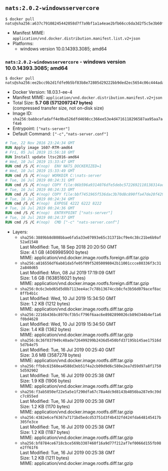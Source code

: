 ## `nats:2.0.2-windowsservercore`

```console
$ docker pull nats@sha256:a637c79108245442058d7f7a9bf1a1a4eae2bfb66cc6da3d2f5c5e3b60ffed99
```

-	Manifest MIME: `application/vnd.docker.distribution.manifest.list.v2+json`
-	Platforms:
	-	windows version 10.0.14393.3085; amd64

### `nats:2.0.2-windowsservercore` - windows version 10.0.14393.3085; amd64

```console
$ docker pull nats@sha256:ee2bcc9b2d1fdfe9b5bf83b8e72805d29222bb9ded2ec5654c06c444adac3657
```

-	Docker Version: 18.03.1-ee-4
-	Manifest MIME: `application/vnd.docker.distribution.manifest.v2+json`
-	Total Size: **5.7 GB (5712097247 bytes)**  
	(compressed transfer size, not on-disk size)
-	Image ID: `sha256:babbcefadaff4e9ba526dfd4698cc366ee53e4d4716118296587aa95aa7af4a6`
-	Entrypoint: `["nats-server"]`
-	Default Command: `["-c","nats-server.conf"]`

```dockerfile
# Tue, 22 Nov 2016 23:24:34 GMT
RUN Apply image 1607-RTM-amd64
# Fri, 05 Jul 2019 15:56:18 GMT
RUN Install update ltsc2016-amd64
# Wed, 10 Jul 2019 15:33:47 GMT
RUN cmd /S /C #(nop)  ENV NATS_DOCKERIZED=1
# Wed, 10 Jul 2019 15:33:49 GMT
RUN cmd /S /C #(nop) WORKDIR C:\nats-server
# Tue, 16 Jul 2019 00:24:31 GMT
RUN cmd /S /C #(nop) COPY file:06b596a9314076dfe5debc5722692110138314ade8fa38ca435efb7afe091780 in nats-server.exe 
# Tue, 16 Jul 2019 00:24:33 GMT
RUN cmd /S /C #(nop) COPY file:bbf7451965f536dac3b70d8c890ffa47de20f4293b62aa28cb0cd84498d5e7dc in nats-server.conf 
# Tue, 16 Jul 2019 00:24:34 GMT
RUN cmd /S /C #(nop)  EXPOSE 4222 6222 8222
# Tue, 16 Jul 2019 00:24:36 GMT
RUN cmd /S /C #(nop)  ENTRYPOINT ["nats-server"]
# Tue, 16 Jul 2019 00:24:37 GMT
RUN cmd /S /C #(nop)  CMD ["-c" "nats-server.conf"]
```

-	Layers:
	-	`sha256:3889bb8d808bbae6fa5a33e07093e65c31371bcf9e4c38c21be6b9af52ad1548`  
		Last Modified: Tue, 18 Sep 2018 20:20:50 GMT  
		Size: 4.1 GB (4069985900 bytes)  
		MIME: application/vnd.docker.image.rootfs.foreign.diff.tar.gzip
	-	`sha256:a816556df6ab81da5fe05f09f52050098042b11001ccce80336f3c312a840d65`  
		Last Modified: Mon, 08 Jul 2019 17:19:09 GMT  
		Size: 1.6 GB (1638516021 bytes)  
		MIME: application/vnd.docker.image.rootfs.foreign.diff.tar.gzip
	-	`sha256:0c6c3ebd65d5d8b7113ee4ac7c78b13674ccb8cfe3b56d079acef8ac8ffb4b1c`  
		Last Modified: Wed, 10 Jul 2019 15:34:50 GMT  
		Size: 1.2 KB (1212 bytes)  
		MIME: application/vnd.docker.image.rootfs.diff.tar.gzip
	-	`sha256:2216b436bc8970cf3b5cf796f6aac6e8982890026cb89d344b4ef1a6f0bd4628`  
		Last Modified: Wed, 10 Jul 2019 15:34:50 GMT  
		Size: 1.4 KB (1362 bytes)  
		MIME: application/vnd.docker.image.rootfs.diff.tar.gzip
	-	`sha256:8c36f037949c40ade726499299b2436d5450bfd37195b145ae17516d5d7b4e75`  
		Last Modified: Tue, 16 Jul 2019 00:25:40 GMT  
		Size: 3.6 MB (3587278 bytes)  
		MIME: application/vnd.docker.image.rootfs.diff.tar.gzip
	-	`sha256:ffb8c61560ea4588d3eb51f4a2cb09d9d6c580e2ea7d59d97a8f17505d592902`  
		Last Modified: Tue, 16 Jul 2019 00:25:38 GMT  
		Size: 1.9 KB (1906 bytes)  
		MIME: application/vnd.docker.image.rootfs.diff.tar.gzip
	-	`sha256:f3ab5850ef22e5a5e1f290dfa67c78a4dc9d8143b4056ba287e9c39dc7c855ed`  
		Last Modified: Tue, 16 Jul 2019 00:25:38 GMT  
		Size: 1.2 KB (1170 bytes)  
		MIME: application/vnd.docker.image.rootfs.diff.tar.gzip
	-	`sha256:4382e6cef6367a7171bd5edcd53751d3f4b432fd424fda648145417b305fe3ce`  
		Last Modified: Tue, 16 Jul 2019 00:25:38 GMT  
		Size: 1.2 KB (1187 bytes)  
		MIME: application/vnd.docker.image.rootfs.diff.tar.gzip
	-	`sha256:bf8784ce6718cbce569b3307460f16a9d77f212af7ef0066d155fb98e2ff61f6`  
		Last Modified: Tue, 16 Jul 2019 00:25:38 GMT  
		Size: 1.2 KB (1211 bytes)  
		MIME: application/vnd.docker.image.rootfs.diff.tar.gzip
